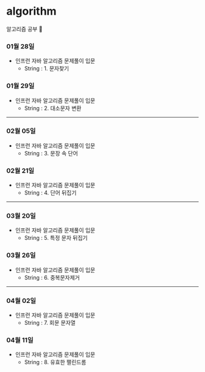 # algorithm
알고리즘 공부 🌱

### 01월 28일
- 인프런 자바 알고리즘 문제풀이 입문
  - String : 1. 문자찾기
### 01월 29일
- 인프런 자바 알고리즘 문제풀이 입문
  - String : 2. 대소문자 변환

---

### 02월 05일
- 인프런 자바 알고리즘 문제풀이 입문
  - String : 3. 문장 속 단어
### 02월 21일
- 인프런 자바 알고리즘 문제풀이 입문
  - String : 4. 단어 뒤집기
 
---

### 03월 20일
- 인프런 자바 알고리즘 문제풀이 입문
  - String : 5. 특정 문자 뒤집기
### 03월 26일
- 인프런 자바 알고리즘 문제풀이 입문
  - String : 6. 중복문자제거

---

### 04월 02일
- 인프런 자바 알고리즘 문제풀이 입문
  - String : 7. 회문 문자열
### 04월 11일
- 인프런 자바 알고리즘 문제풀이 입문
  - String : 8. 유효한 팰린드롬
  
